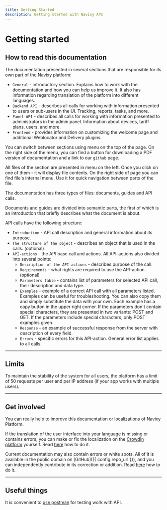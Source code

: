 ```yaml
---
title: Getting Started
description: Getting started with Navixy API
---
```


# Getting started

## How to read this documentation

The documentation presented in several sections that are responsible for its own part of the Navixy platform:

* `General` - introductory section. Explains how to work with the documentation and how you can help us improve it. It 
also has information regarding translation of the platform into different languages.
* `Backend API` - describes all calls for working with information presented to users or sub-users in the UI. Tracking, 
reports, tasks, and more.
* `Panel-API` - describes all calls for working with information presented to administrators in the admin panel. 
Information about devices, tariff plans, users, and more.
* `Frontend` - provides information on customizing the welcome page and additional Weblocator and Delivery plugins.

You can switch between sections using menu on the top of the page. On the right side of the menu, you can find a button 
for downloading a PDF version of documentation and a link to our `github` page. 

All files of the section are presented in menu on the left. Once you click on one of them - it will display file contents. 
On the right side of page you can find file's internal menu. Use it for quick navigation between parts of the file.

The documentation has three types of files: documents, guides and API calls.

Documents and guides are divided into semantic parts, the first of which is an introduction that briefly describes 
what the document is about.

API calls have the following structure:

* `Introduction` - API call description and general information about its purpose.
* `The structure of the object` - describes an object that is used in the calls. (optional)
* `API-actions` - the API base call and actions. All API-actions also divided into several points:
    * `Description of the API-actions` - describes purpose of the call.
    * `Requirements` - what rights are required to use the API-action. (optional)
    * `Parameters table` - contains list of parameters for selected API call, their description and data type.
    * `Examples` - example of a correct API call with all parameters listed. Examples can be useful for troubleshooting. 
    You can also copy them and simply substitute the data with your own. Each example has a copy button in the upper right 
    corner. If the parameters don't contain special characters, they are presented in two variants: POST and GET. If the 
    parameters include special characters, only POST examples given.
    * `Response` - an example of successful response from the server with description of every field.
    * `Errors` - specific errors for this API-action. General error list applies to all calls.

***

## Limits

To maintain the stability of the system for all users, the platform has a limit of 50 requests per user and per IP 
address (if your app works with multiple users).

***

## Get involved

You can really help to improve [this documentation](./get-involved.md) or
 [localizations](./localizations/index.md) of Navixy Platform.

If the translation of the user interface into your language is missing or contains errors, you can make or fix the
localization on the [CrowdIn platform](https://crowdin.com/) yourself. Read [here](./localizations/contributing.md) how
to do it.

Current documentation may also contain errors or white spots. All of it is available in the public domain on [GitHub]({{
config.repo_url }}), and you can independently contribute in its correction or addition. Read [here](./get-involved.md)
how to do it.

***

## Useful things

It is convenient to [use postman](./postman.md) for testing work with API.
